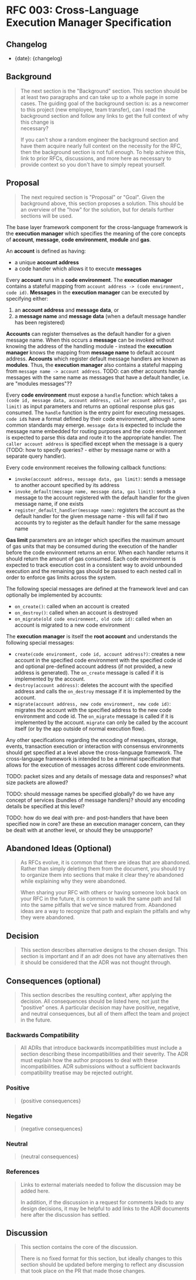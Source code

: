 # RFC 003: Cross-Language Execution Manager Specification

## Changelog

* {date}: {changelog}

## Background

> The next section is the "Background" section. This section should be at least two paragraphs and can take up to a whole
> page in some cases. The guiding goal of the background section is: as a newcomer to this project (new employee, team
> transfer), can I read the background section and follow any links to get the full context of why this change is  
> necessary?
>
> If you can't show a random engineer the background section and have them acquire nearly full context on the necessity
> for the RFC, then the background section is not full enough. To help achieve this, link to prior RFCs, discussions, and
> more here as necessary to provide context so you don't have to simply repeat yourself.


## Proposal

> The next required section is "Proposal" or "Goal". Given the background above, this section proposes a solution.
> This should be an overview of the "how" for the solution, but for details further sections will be used.

The base layer framework component for the cross-language framework is the **execution manager** which specifies the meaning of the core concepts of **account**, **message**, **code environment**, **module** and **gas**.

An **account** is defined as having:
* a unique **account address**
* a code handler which allows it to execute **messages**

Every **account** runs in a **code environment**. The **execution manager** contains a stateful mapping from `account address -> (code environment, code id)`. **Messages** in the **execution manager** can be executed by specifying either:
1. an **account address** and **message data**, or
2. a **message name** and **message data** (when a default message handler has been registered)

**Accounts** can register themselves as the default handler for a given message name. When this occurs a **message** can be invoked without knowing the address of the handling module - instead the **execution manager** knows the mapping from **message name** to default account address. **Accounts** which register default message handlers are known as **modules**. Thus, the **execution manager** also contains a stateful mapping from `message name -> account address`. TODO: can other accounts handle messages with the same name as messages that have a default handler, i.e. are "modules messages"?? 

Every **code environment** must expose a `handle` function: which takes a `(code id, message data, account address, caller account address?, gas limit)` as input parameters and returns an optional response plus gas consumed. The `handle` function is the entry point for executing messages. `code id`s have a format defined by their code environment, although some common standards may emerge. `message data` is expected to include the message name embedded for routing purposes and the code environment is expected to parse this data and route it to the appropriate handler. The `caller account address` is specified except when the message is a query (TODO: how to specify queries? - either by message name or with a separate query handler). 

Every code environment receives the following callback functions:
* `invoke(account address, message data, gas limit)`: sends a message to another account specified by its address
* `invoke_default(message name, message data, gas limit)`: sends a message to the account registered with the default handler for the given message name, if one exists
* `register_default_handler(message name)`: registers the account as the default handler for the given message name - this will fail if two accounts try to register as the default handler for the same message name

**Gas limit** parameters are an integer which specifies the maximum amount of gas units that may be consumed during the execution of the handler before the code environment returns an error. When each handler returns it should return the amount of gas consumed. Each code environment is expected to track execution cost in a consistent way to avoid unbounded execution and the remaining gas should be passed to each nested call in order to enforce gas limits across the system.

The following special messages are defined at the framework level and can optionally be implemented by accounts:
* `on_create()`: called when an account is created
* `on_destroy()`: called when an account is destroyed
* `on_migrate(old code environment, old code id)`: called when an account is migrated to a new code environment

The **execution manager** is itself the **root account** and understands the following special messages: 
* `create(code environment, code id, account address?)`: creates a new account in the specified code environment with the specified code id and optional pre-defined account address (if not provided, a new address is generated). The `on_create` message is called if it is implemented by the account.
* `destroy(account address)`: deletes the account with the specified address and calls the `on_destroy` message if it is implemented by the account.
* `migrate(account address, new code environment, new code id)`: migrates the account with the specified address to the new code environment and code id. The `on_migrate` message is called if it is implemented by the account. `migrate` can only be called by the account itself (or by the app outside of normal execution flow).

Any other specifications regarding the encoding of messages, storage, events, transaction execution or interaction with consensus environments should get specified at a level above the cross-language framework. The cross-language framework is intended to be a minimal specification that allows for the execution of messages across different code environments.

TODO: packet sizes and any details of message data and responses? what size packets are allowed?

TODO: should message names be specified globally? do we have any concept of services (bundles of message handlers)? should any encoding details be specified at this level? 

TODO: how do we deal with pre- and post-handlers that have been specified now in core? are these an execution manager concern, can they be dealt with at another level, or should they be unsupporte?

## Abandoned Ideas (Optional)

> As RFCs evolve, it is common that there are ideas that are abandoned. Rather than simply deleting them from the
> document, you should try to organize them into sections that make it clear they're abandoned while explaining why they
> were abandoned.
>
> When sharing your RFC with others or having someone look back on your RFC in the future, it is common to walk the same
> path and fall into the same pitfalls that we've since matured from. Abandoned ideas are a way to recognize that path
> and explain the pitfalls and why they were abandoned.

## Decision

> This section describes alternative designs to the chosen design. This section
> is important and if an adr does not have any alternatives then it should be
> considered that the ADR was not thought through.

## Consequences (optional)

> This section describes the resulting context, after applying the decision. All
> consequences should be listed here, not just the "positive" ones. A particular
> decision may have positive, negative, and neutral consequences, but all of them
> affect the team and project in the future.

### Backwards Compatibility

> All ADRs that introduce backwards incompatibilities must include a section
> describing these incompatibilities and their severity. The ADR must explain
> how the author proposes to deal with these incompatibilities. ADR submissions
> without a sufficient backwards compatibility treatise may be rejected outright.

### Positive

> {positive consequences}

### Negative

> {negative consequences}

### Neutral

> {neutral consequences}



### References

> Links to external materials needed to follow the discussion may be added here.
>
> In addition, if the discussion in a request for comments leads to any design
> decisions, it may be helpful to add links to the ADR documents here after the
> discussion has settled.

## Discussion

> This section contains the core of the discussion.
>
> There is no fixed format for this section, but ideally changes to this
> section should be updated before merging to reflect any discussion that took
> place on the PR that made those changes.
